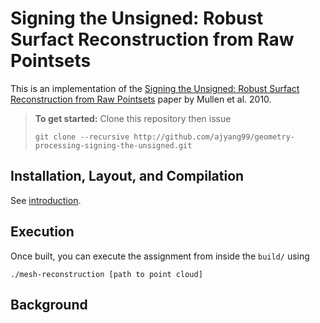 # Signing the Unsigned: Robust Surfact Reconstruction from Raw Pointsets

This is an implementation of the
[Signing the Unsigned: Robust Surfact Reconstruction from Raw Pointsets](https://hal.inria.fr/inria-00502473/document)
paper by Mullen et al. 2010.

> **To get started:** Clone this repository then issue
> 
>     git clone --recursive http://github.com/ajyang99/geometry-processing-signing-the-unsigned.git
>

## Installation, Layout, and Compilation

See
[introduction](http://github.com/alecjacobson/geometry-processing-introduction).

## Execution

Once built, you can execute the assignment from inside the `build/` using 

    ./mesh-reconstruction [path to point cloud]

## Background